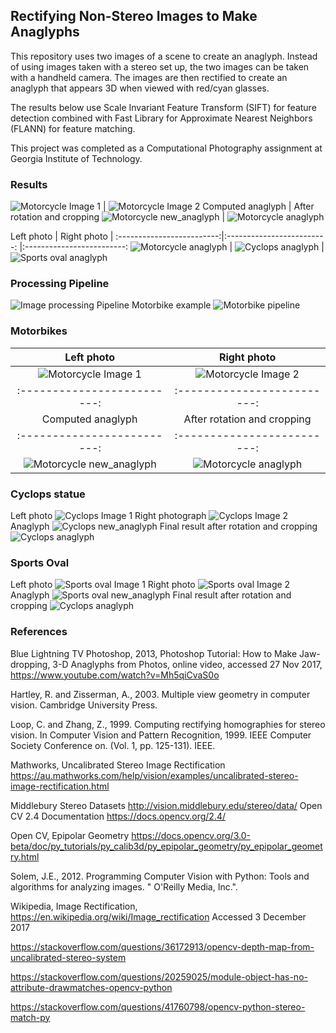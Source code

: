 ## Rectifying Non-Stereo Images to Make Anaglyphs

This repository uses two images of a scene to create an anaglyph.  Instead of using images taken with a stereo set up, the two images can be taken with a handheld camera.  The images are then rectified to create an anaglyph that appears 3D when viewed with red/cyan glasses.

The results below use Scale Invariant Feature Transform (SIFT) for feature detection combined with Fast Library for Approximate Nearest Neighbors (FLANN) for feature matching.

This project was completed as a Computational Photography assignment at Georgia Institute of Technology.

### Results

![Motorcycle Image 1](images/source/motorbike/image1_small.jpg "Motorcycle picture 1") | ![Motorcycle Image 2](images/source/motorbike/image2_small.jpg "Motorcycle picture 2") 
Computed anaglyph            |  After rotation and cropping
![Motorcycle new_anaglyph](images/output/motorbike/anaglyph_new.jpg "Motorcycle anaglyph") | ![Motorcycle anaglyph](images/final_cropped_images/cropped_motorbike.jpg "Motorcycle anaglyph")



Left photo            |  Right photo |
:-------------------------:|:-------------------------: |:-------------------------:
![Motorcycle anaglyph](images/final_cropped_images/cropped_motorbike.jpg "Motorcycle anaglyph") | ![Cyclops anaglyph](images/final_cropped_images/cropped_cyclops.jpg "Cyclops anaglyph") | ![Sports oval anaglyph](images/final_cropped_images/cropped_oval.jpg "Sports oval anaglyph")

### Processing Pipeline
![Image processing Pipeline](images/md/image_processing_pipeline.png "Image processing pipeline")
Motorbike example
![Motorbike pipeline](images/md/motorbike_processing.png "Motorbike image processsing")




### Motorbikes

Left photo            |  Right photo
:-------------------------:|:-------------------------:
![Motorcycle Image 1](images/source/motorbike/image1_small.jpg "Motorcycle picture 1") | ![Motorcycle Image 2](images/source/motorbike/image2_small.jpg "Motorcycle picture 2") 
:-------------------------:|:-------------------------:
Computed anaglyph            |  After rotation and cropping
:-------------------------:|:-------------------------:
![Motorcycle new_anaglyph](images/output/motorbike/anaglyph_new.jpg "Motorcycle anaglyph") | ![Motorcycle anaglyph](images/final_cropped_images/cropped_motorbike.jpg "Motorcycle anaglyph")


### Cyclops statue
Left photo
![Cyclops Image 1](images/source/cyclops/image1_small.jpg "Cyclops picture 1")
Right photograph
![Cyclops Image 2](images/source/cyclops/image2_small.jpg "Cyclops picture 2")
Anaglyph
![Cyclops new_anaglyph](images/output/cyclops/anaglyph_new.jpg "Cyclops anaglyph")
Final result after rotation and cropping
![Cyclops anaglyph](images/final_cropped_images/cropped_cyclops.jpg "Cyclops anaglyph")

### Sports Oval
Left photo
![Sports oval Image 1](images/source/oval/image1_small.jpg "Oval picture 1")
Right photo
![Sports oval Image 2](images/source/oval/image2_small.jpg "Oval picture 2")
Anaglyph
![Sports oval new_anaglyph](images/output/oval/anaglyph_new.jpg "Oval anaglyph")
Final result after rotation and cropping
![Cyclops anaglyph](images/final_cropped_images/cropped_oval.jpg "Oval anaglyph")

### References

Blue Lightning TV Photoshop, 2013, Photoshop Tutorial: How to Make Jaw-dropping, 3-D Anaglyphs from Photos, online video, accessed 27 Nov 2017, https://www.youtube.com/watch?v=Mh5qiCvaS0o

Hartley, R. and Zisserman, A., 2003. Multiple view geometry in computer vision. Cambridge University Press.

Loop, C. and Zhang, Z., 1999. Computing rectifying homographies for stereo vision. In Computer Vision and Pattern Recognition, 1999. IEEE Computer Society Conference on. (Vol. 1, pp. 125-131). IEEE.

Mathworks, Uncalibrated Stereo Image Rectification https://au.mathworks.com/help/vision/examples/uncalibrated-stereo-image-rectification.html

Middlebury Stereo Datasets http://vision.middlebury.edu/stereo/data/
Open CV 2.4 Documentation https://docs.opencv.org/2.4/

Open CV, Epipolar Geometry
https://docs.opencv.org/3.0-beta/doc/py_tutorials/py_calib3d/py_epipolar_geometry/py_epipolar_geometry.html

Solem, J.E., 2012. Programming Computer Vision with Python: Tools and algorithms for analyzing images. " O'Reilly Media, Inc.".

Wikipedia, Image Rectification, https://en.wikipedia.org/wiki/Image_rectification  Accessed 3 December 2017

https://stackoverflow.com/questions/36172913/opencv-depth-map-from-uncalibrated-stereo-system

https://stackoverflow.com/questions/20259025/module-object-has-no-attribute-drawmatches-opencv-python

https://stackoverflow.com/questions/41760798/opencv-python-stereo-match-py